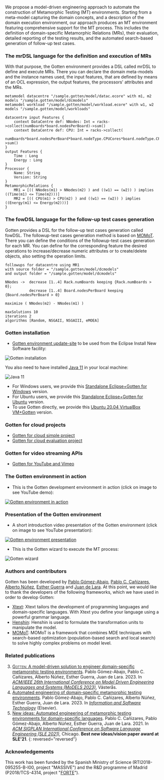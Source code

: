 
We propose a model-driven engineering approach to automate the construction of Metamorphic Testing (MT) environments. Starting from a meta-model capturing the domain concepts, and a description of the domain execution environment, our approach produces an MT environment featuring comprehensive support for the MT process. This includes the definition of domain-specific Metamorphic Relations (MRs), their evaluation, detailed reporting of the testing results, and the automated search-based generation of follow-up test cases.

### The mrDSL language for the definition and execution of MRs

With that purpose, the Gotten environment provides a DSL called mrDSL to define and execute MRs. There you can declare the domain meta-models and the instance names used, the input features, that are defined by means of an OCL expression, the output features, the processors' attributes and the MRs. 

```
metamodel datacentre "/sample.gotten/model/datac.ecore" with m1, m2
models "/sample.gotten/model/dcmodels"
metamodel workload "/sample.gotten/model/workload.ecore" with w1, w2
models "/sample.gotten/model/workloads"

datacentre input Features {
	context DataCentre def: NNodes: Int = racks->collect(numBoards*board.nodesPerBoard)->sum()
	context DataCentre def: CPU: Int = racks->collect(
            numBoards*board.nodesPerBoard*board.nodeType.CPUCores*board.nodeType.CPUSpeed)->sum()
}
output Features {
	Time : Long
	Energy : Long
}
Processor {
	Name: String
	Version: String
}
MetamorphicRelations {
	MR1 = [(( NNodes(m1) > NNodes(m2) ) and ((w1) == (w2)) ) implies ((Time(m1) <= Time(m2)))]
	MR2 = [(( CPU(m1) > CPU(m2) ) and ((w1) == (w2)) ) implies ((Energy(m1) <= Energy(m2)))]
}

```

### The fowDSL language for the follow-up test cases generation

Gotten provides a DSL for the follow-up test cases generation called fowDSL. The followup-test cases generation method is based on [MOMoT](http://martin-fleck.github.io/momot/). There you can define the conditions of the followup-test cases generation for each MR. You can define for the corresponding feature the desired operations to increase/decrease numeric attributes or to create/delete objects, also setting the operation limits.

```
followups for datacentre using MR1
with source folder = "/sample.gotten/model/dcmodels"
and output folder = "/sample.gotten/model/dcmodels"

NNodes ->  decrease [1..4] Rack.numBoards keeping {Rack.numBoards > 0};
           decrease [1..4] Board.nodesPerBoard keeping {Board.nodesPerBoard > 0}

maximize ( NNodes(m2) - NNodes(m1) )

maxSolutions 10
iterations 2                               
algorithms [Random, NSGAII, NSGAIII, eMOEA]
```

### Gotten installation

- [Gotten environment update-site](https://g0tten.github.io/gotten/update-site) to be used from the Eclipse Install New Software facility:

![Gotten installation](https://raw.githubusercontent.com/g0tten/images/main/ide/gotten_update-site.png)

You also need to have installed [Java 11](https://www.oracle.com/es/java/technologies/javase/jdk11-archive-downloads.html) in your local machine: 

![Java 11](https://raw.githubusercontent.com/g0tten/images/main/ide/java11.png)

- For Windows users, we provide this [Standalone Eclipse+Gotten for Windows](https://www.dropbox.com/s/fcv7cjkhlvk5yah/eclipse.zip?dl=0) version.
- For Ubuntu users, we provide this [Standalone Eclipse+Gotten for Ubuntu](https://www.dropbox.com/s/t30w6kx1y41ik4d/eclipse.zip?dl=0) version.
- To use Gotten directly, we provide this [Ubuntu 20.04 VirtualBox VM+Gotten](https://www.dropbox.com/s/m4s7rjk1tywl8cf/Ubuntu-20.04.x64-Gotten.zip?dl=0) version.

### Gotten for cloud projects

- [Gotten for cloud simple project](https://github.com/g0tten/sample/zipball/main)
- [Gotten for cloud evaluation project](https://github.com/g0tten/evaluation/zipball/main)

### Gotten for video streaming APIs

- [Gotten for YouTube and Vimeo](https://github.com/g0tten/video/zipball/main)

### The Gotten environment in action

- This is the Gotten development environment in action (click on image to see YouTube demo):

[![Gotten environment in action](https://raw.githubusercontent.com/g0tten/images/main/ide/gotten_screenshot.png)](https://youtu.be/PVVtZCxcnNc)

### Presentation of the Gotten environment

- A short introduction video presentation of the Gotten environment (click on image to see YouTube presentation):

[![Gotten environment presentation](https://raw.githubusercontent.com/g0tten/images/main/ide/gotten_screenshot2.png)](https://youtu.be/DeuIW6V4LaQ)

- This is the Gotten wizard to execute the MT process:

![Gotten wizard](https://raw.githubusercontent.com/g0tten/images/main/ide/gotten_wizard.png)

### Authors and contributors

Gotten has been developed by [Pablo Gómez-Abajo](https://github.com/gomezabajo), [Pablo C. Cañizares](https://github.com/PabloCCanizares), [Alberto Núñez](https://github.com/albenune), [Esther Guerra](https://github.com/estherguerra) and [Juan de Lara](https://github.com/jdelara). At this point, we would like to thank the developers of the following frameworks, which we have used in order to develop Gotten:

- [Xtext](https://www.eclipse.org/Xtext/): Xtext tailors the development of programming languages and domain-specific languages. With Xtext you define your language using a powerful grammar language.
- [Henshin](https://www.eclipse.org/henshin/): Henshin is used to formulate the transformation units to manipulate the model.
- [MOMoT](http://martin-fleck.github.io/momot/): MOMoT is a framework that combines MDE techniques with search-based optimization (population-based search and local search) to solve highly complex problems on model level.

### Related publications

3. [<span style="font-variant:small-caps;">Gotten</span>: A model-driven solution to engineer domain-specific metamorphic testing environments](https://g0tten.github.io/gotten). Pablo Gómez-Abajo, Pablo C. Cañizares, Alberto Núñez, Esther Guerra, Juan de Lara. 2023. In [*ACM/IEEE 26th International Conference on Model Driven Engineering Languages and Systems (MoDELS 2023)*](https://conf.researchr.org/home/models-2023), Västerås.
2. [Automated engineering of domain-specific metamorphic testing environments](https://www.sciencedirect.com/science/article/pii/S0950584923000186). Pablo Gómez-Abajo, Pablo C. Cañizares, Alberto Núñez, Esther Guerra, Juan de Lara. 2023. In [*Information and Software Technology*](https://www.sciencedirect.com/journal/information-and-software-technology) (Elsevier).
1. [New ideas: Automated engineering of metamorphic testing environments for domain-specific languages](https://dl.acm.org/doi/10.1145/3486608.3486904). Pablo C. Cañizares, Pablo Gómez-Abajo, Alberto Núñez, Esther Guerra, Juan de Lara. 2021. In [*ACM SIGPLAN International Conference on Software Language Engineering (SLE 2021)*](https://conf.researchr.org/home/sle-2021?), Chicago. **Best new ideas/vision paper award at SLE'21**.
{: reversed="reversed"}

### Acknowledgements

This work has been funded by the Spanish Ministry of Science (RTI2018-095255-B-I00, project "MASSIVE") and the R&D programme of Madrid (P2018/TCS-4314, project "[FORTE](https://antares.sip.ucm.es/forte-cm/)").
